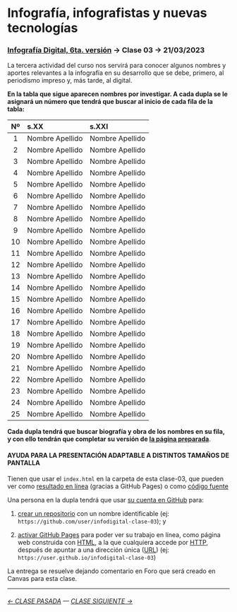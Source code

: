 # Infografía, infografistas y nuevas tecnologías

### [Infografía Digital, 6ta. versión](https://github.com/profesorfaco/dno075-2023-1#readme) → Clase 03 → 21/03/2023

La tercera actividad del curso nos servirá para conocer algunos nombres y aportes relevantes a la infografía en su desarrollo que se debe, primero, al periodismo impreso y, más tarde, al digital.

**En la tabla que sigue aparecen nombres por investigar. A cada dupla se le asignará un número que tendrá que buscar al inicio de cada fila de la tabla:**

| Nº | s.XX              | s.XXI        |
|:----:|:---------------|:---------------|
| 1 |  Nombre Apellido | Nombre Apellido |
| 2 |  Nombre Apellido | Nombre Apellido |
| 3 |  Nombre Apellido | Nombre Apellido |
| 4 |  Nombre Apellido | Nombre Apellido |
| 5 |  Nombre Apellido | Nombre Apellido |
| 6 |  Nombre Apellido | Nombre Apellido |
| 7 |  Nombre Apellido | Nombre Apellido |
| 8 |  Nombre Apellido | Nombre Apellido |
| 9 |  Nombre Apellido | Nombre Apellido |
| 10 |  Nombre Apellido | Nombre Apellido |
| 11 |  Nombre Apellido | Nombre Apellido |
| 12 |  Nombre Apellido | Nombre Apellido |
| 13 |  Nombre Apellido | Nombre Apellido |
| 14 |  Nombre Apellido | Nombre Apellido |
| 15 |  Nombre Apellido | Nombre Apellido |
| 16 |  Nombre Apellido | Nombre Apellido |
| 17 |  Nombre Apellido | Nombre Apellido |
| 18 |  Nombre Apellido | Nombre Apellido |
| 19 |  Nombre Apellido | Nombre Apellido |
| 20 |  Nombre Apellido | Nombre Apellido |
| 21 |  Nombre Apellido | Nombre Apellido |
| 22 |  Nombre Apellido | Nombre Apellido |
| 23 |  Nombre Apellido | Nombre Apellido |
| 24 |  Nombre Apellido | Nombre Apellido |
| 25 |  Nombre Apellido | Nombre Apellido |

**Cada dupla tendrá que buscar biografía y obra de los nombres en su fila, y con ello tendrán que completar su versión de [la página preparada](https://profesorfaco.github.io/dno075-2023-1/clase-03/)**.

#### AYUDA PARA LA PRESENTACIÓN ADAPTABLE A DISTINTOS TAMAÑOS DE PANTALLA

Tienen que usar el `index.html` en la carpeta de esta clase-03, que pueden ver como [resultado en línea](https://profesorfaco.github.io/dno075-2023-1/clase-03/) (gracias a GitHub Pages) o como [código fuente](https://github.com/profesorfaco/dno075-2023-1/blob/main/clase-03/index.html)

Una persona en la dupla tendrá que usar [su cuenta en GitHub](https://github.com/) para:

1. [crear un repositorio](https://docs.github.com/es/get-started/quickstart/create-a-repo) con un nombre identificable (ej: `https://github.com/user/infodigital-clase-03`); y

2. [activar GitHub Pages](https://docs.github.com/es/pages/getting-started-with-github-pages/configuring-a-publishing-source-for-your-github-pages-site) para poder ver su trabajo en línea, como página web construida con [HTML](https://developer.mozilla.org/es/docs/Learn/HTML/Introduction_to_HTML/Getting_started), a la que cualquiera accede por [HTTP](https://es.wikipedia.org/wiki/Protocolo_de_transferencia_de_hipertexto), después de apuntar a una dirección única ([URL](https://es.wikipedia.org/wiki/Localizador_de_recursos_uniforme)) (ej: `https://user.github.io/infodigital-clase-03`)

La entrega se resuelve dejando comentario en Foro que será creado en Canvas para esta clase.

- - - - - - - 

###### [← CLASE PASADA](https://github.com/profesorfaco/dno075-2023-1/tree/main/clase-02) — [CLASE SIGUIENTE →](https://github.com/profesorfaco/dno075-2023-1/tree/main/clase-04) 
